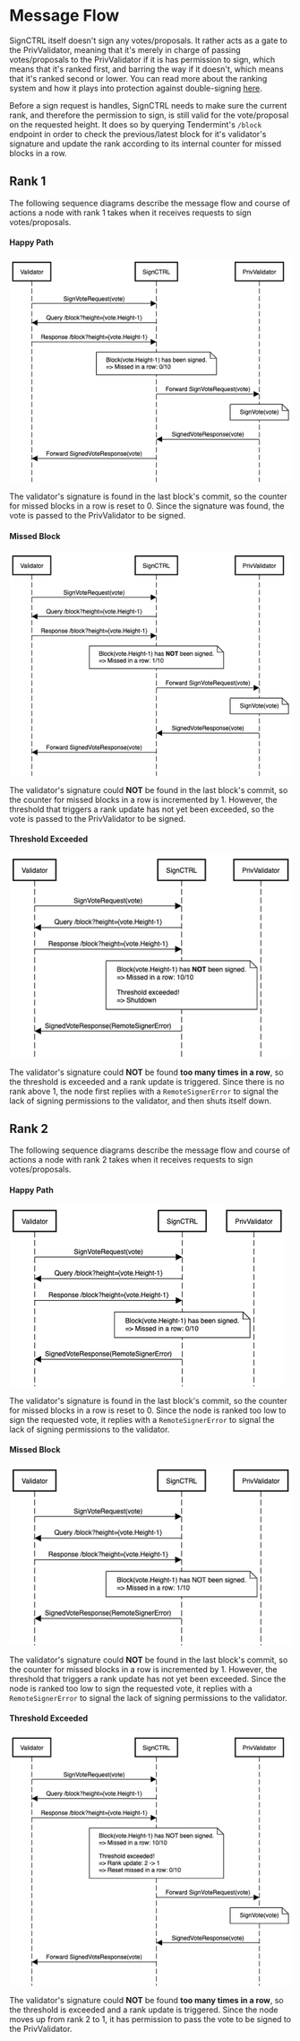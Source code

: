 # Message Flow

SignCTRL itself doesn't sign any votes/proposals. It rather acts as a gate to the PrivValidator, meaning that it's merely in charge of passing votes/proposals to the PrivValidator if it is has permission to sign, which means that it's ranked first, and barring the way if it doesn't, which means that it's ranked second or lower. You can read more about the ranking system and how it plays into protection against double-signing [here](./ds-protection.md).

Before a sign request is handles, SignCTRL needs to make sure the current rank, and therefore the permission to sign, is still valid for the vote/proposal on the requested height. It does so by querying Tendermint's `/block` endpoint in order to check the previous/latest block for it's validator's signature and update the rank according to its internal counter for missed blocks in a row.

## Rank 1

The following sequence diagrams describe the message flow and course of actions a node with rank 1 takes when it receives requests to sign votes/proposals.

#### Happy Path

![](../imgs/rank-1-happy-path.png)

The validator's signature is found in the last block's commit, so the counter for missed blocks in a row is reset to 0. Since the signature was found, the vote is passed to the PrivValidator to be signed.

#### Missed Block

![](../imgs/rank-1-missed-block.png)

The validator's signature could **NOT** be found in the last block's commit, so the counter for missed blocks in a row is incremented by 1. However, the threshold that triggers a rank update has not yet been exceeded, so the vote is passed to the PrivValidator to be signed.

#### Threshold Exceeded

![](../imgs/rank-1-threshold-exceeded.png)

The validator's signature could **NOT** be found **too many times in a row**, so the threshold is exceeded and a rank update is triggered. Since there is no rank above 1, the node first replies with a `RemoteSignerError` to signal the lack of signing permissions to the validator, and then shuts itself down.

## Rank 2

The following sequence diagrams describe the message flow and course of actions a node with rank 2 takes when it receives requests to sign votes/proposals.

#### Happy Path

![](../imgs/rank-2n-happy-path.png)

The validator's signature is found in the last block's commit, so the counter for missed blocks in a row is reset to 0. Since the node is ranked too low to sign the requested vote, it replies with a `RemoteSignerError` to signal the lack of signing permissions to the validator.

#### Missed Block

![](../imgs/rank-2n-missed-block.png)

The validator's signature could **NOT** be found in the last block's commit, so the counter for missed blocks in a row is incremented by 1. However, the threshold that triggers a rank update has not yet been exceeded. Since the node is ranked too low to sign the requested vote, it replies with a `RemoteSignerError` to signal the lack of signing permissions to the validator.

#### Threshold Exceeded

![](../imgs/rank-2n-threshold-exceeded.png)

The validator's signature could **NOT** be found **too many times in a row**, so the threshold is exceeded and a rank update is triggered. Since the node moves up from rank 2 to 1, it has permission to pass the vote to be signed to the PrivValidator.